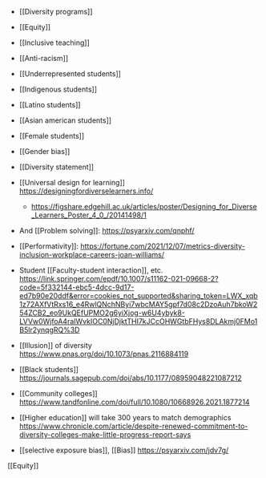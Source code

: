 - [[Diversity programs]]
- [[Equity]]
- [[Inclusive teaching]]
- [[Anti-racism]]
- [[Underrepresented students]]
- [[Indigenous students]]
- [[Latino students]]
- [[Asian american students]]
- [[Female students]]
- [[Gender bias]]
- [[Diversity statement]]

- [[Universal design for learning]] https://designingfordiverselearners.info/
	-  https://figshare.edgehill.ac.uk/articles/poster/Designing_for_Diverse_Learners_Poster_4_0_/20141498/1

- And [[Problem solving]]: https://psyarxiv.com/qnphf/
- [[Performativity]]: https://fortune.com/2021/12/07/metrics-diversity-inclusion-workplace-careers-joan-williams/

- Student [[Faculty-student interaction]], etc. https://link.springer.com/epdf/10.1007/s11162-021-09668-2?code=5f332144-ebc5-4dcc-9d17-ed7b90e20ddf&error=cookies_not_supported&sharing_token=LWX_xqb1z72AXfVtRxs16_e4RwlQNchNByi7wbcMAY5gpf7d08c2DzoAuh7bkoW254ZCB2_eo9UkQEfUPMO2g6yiXjog-w6U4ybyk8-LVVw0WjfoA4raIWvkIOC0NjDjktTHI7kJCcOHWGtbFHys8DLAkmj0FMo1B5lr2ynqgRQ%3D

- [[Illusion]] of diversity https://www.pnas.org/doi/10.1073/pnas.2116884119

- [[Black students]] https://journals.sagepub.com/doi/abs/10.1177/08959048221087212

- [[Community colleges]] https://www.tandfonline.com/doi/full/10.1080/10668926.2021.1877214

- [[Higher education]] will take 300 years to match demographics https://www.chronicle.com/article/despite-renewed-commitment-to-diversity-colleges-make-little-progress-report-says

- [[selective exposure bias]], [[Bias]] https://psyarxiv.com/jdv7g/

[[Equity]]
